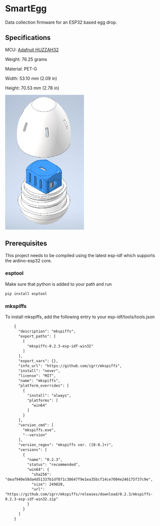 # SmartEgg
Data collection firmware for an ESP32 based egg drop.

## Specifications
MCU: [Adafruit HUZZAH32](https://www.adafruit.com/product/3405)

Weight: 76.25 grams

Material: PET-G

Width: 53.10 mm (2.09 in)

Height: 70.53 mm (2.78 in)

<img src="https://github.com/XDleader555/SmartEgg/raw/master/Resources/SmartEgg_Assembly.jpg" width="256">

## Prerequisites
This project needs to be compiled using the latest esp-idf which supports the ardino-esp32 core.

### esptool
Make sure that python is added to your path and run
```
pip install esptool
```

### mkspiffs
To install mkspiffs, add the following entry to your esp-idf/tools/tools.json
```
    {
      "description": "mkspiffs",
      "export_paths": [
        [
          "mkspiffs-0.2.3-esp-idf-win32"
        ]
      ],
      "export_vars": {},
      "info_url": "https://github.com/igrr/mkspiffs",
      "install": "never",
      "license": "MIT",
      "name": "mkspiffs",
      "platform_overrides": [
        {
          "install": "always",
          "platforms": [
            "win64"
          ]
        }
      ],
      "version_cmd": [
        "mkspiffs.exe",
        "--version"
      ],
      "version_regex": "mkspiffs ver. ([0-9.]+)",
      "versions": [
        {
          "name": "0.2.3",
          "status": "recommended",
          "win64": {
            "sha256": "deaf940e58da4d51337b1df071c38647f9e1ea35bcf14ce7004e246175f37c9e",
            "size": 249820,
            "url": "https://github.com/igrr/mkspiffs/releases/download/0.2.3/mkspiffs-0.2.3-esp-idf-win32.zip"
          }
        }
      ]
    }
```
